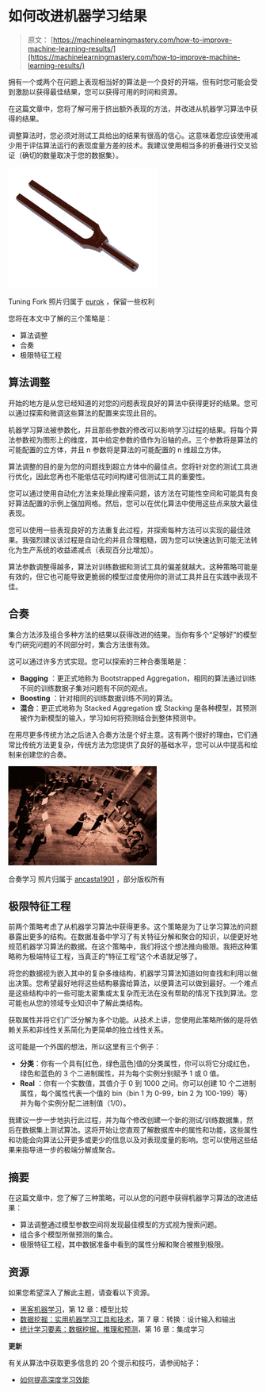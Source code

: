 # 如何改进机器学习结果

> 原文： [https://machinelearningmastery.com/how-to-improve-machine-learning-results/](https://machinelearningmastery.com/how-to-improve-machine-learning-results/)

拥有一个或两个在问题上表现相当好的算法是一个良好的开端，但有时您可能会受到激励以获得最佳结果，您可以获得可用的时间和资源。

在这篇文章中，您将了解可用于挤出额外表现的方法，并改进从机器学习算法中获得的结果。

调整算法时，您必须对测试工具给出的结果有很高的信心。这意味着您应该使用减少用于评估算法运行的表现度量方差的技术。我建议使用相当多的折叠进行交叉验证（确切的数量取决于您的数据集）。

![Tuning Fork](img/d3d2c2eb1cd54b58094f02d7e99ee5d1.jpg)

Tuning Fork
照片归属于 [eurok](http://www.flickr.com/photos/21025851@N00/2169196138/sizes/l/) ，保留一些权利

您将在本文中了解的三个策略是：

*   算法调整
*   合奏
*   极限特征工程

## 算法调整

开始的地方是从您已经知道的对您的问题表现良好的算法中获得更好的结果。您可以通过探索和微调这些算法的配置来实现此目的。

机器学习算法被参数化，并且那些参数的修改可以影响学习过程的结果。将每个算法参数视为图形上的维度，其中给定参数的值作为沿轴的点。三个参数将是算法的可能配置的立方体，并且 n 参数将是算法的可能配置的 n 维超立方体。

算法调整的目的是为您的问题找到超立方体中的最佳点。您将针对您的测试工具进行优化，因此您再也不能低估花时间构建可信测试工具的重要性。

您可以通过使用自动化方法来处理此搜索问题，该方法在可能性空间和可能具有良好算法配置的示例上强加网格。然后，您可以在优化算法中使用这些点来放大最佳表现。

您可以使用一些表现良好的方法重复此过程，并探索每种方法可以实现的最佳效果。我强烈建议该过程是自动化的并且合理粗糙，因为您可以快速达到可能无法转化为生产系统的收益递减点（表现百分比增加）。

算法参数调整得越多，算法对训练数据和测试工具的偏差就越大。这种策略可能是有效的，但它也可能导致更脆弱的模型过度使用你的测试工具并且在实践中表现不佳。

## 合奏

集合方法涉及组合多种方法的结果以获得改进的结果。当你有多个“足够好”的模型专门研究问题的不同部分时，集合方法很有效。

这可以通过许多方式实现。您可以探索的三种合奏策略是：

*   **Bagging** ：更正式地称为 Bootstrapped Aggregation，相同的算法通过训练不同的训练数据子集对问题有不同的观点。
*   **Boosting** ：针对相同的训练数据训练不同的算法。
*   **混合**：更正式地称为 Stacked Aggregation 或 Stacking 是各种模型，其预测被作为新模型的输入，学习如何将预测结合到整体预测中。

在用尽更多传统方法之后进入合奏方法是个好主意。这有两个很好的理由，它们通常比传统方法更复杂，传统方法为您提供了良好的基础水平，您可以从中提高和绘制来创建您的合奏。

![Ensemble Learning](img/cfba110c8ae26c5fbd0effa78b447f48.jpg)

合奏学习
照片归属于 [ancasta1901](http://www.flickr.com/photos/antoniocastagna/8491556471/sizes/l/) ，部分版权所有

## 极限特征工程

前两个策略考虑了从机器学习算法中获得更多。这个策略是为了让学习算法的问题暴露出更多的结构。在数据准备中学习了有关特征分解和聚合的知识，以便更好地规范机器学习算法的数据。在这个策略中，我们将这个想法推向极限。我把这种策略称为极端特征工程，当真正的“特征工程”这个术语就足够了。

将您的数据视为嵌入其中的复杂多维结构，机器学习算法知道如何查找和利用以做出决策。您希望最好地将这些结构暴露给算法，以便算法可以做到最好。一个难点是这些结构中的一些可能太密集或太复杂而无法在没有帮助的情况下找到算法。您可能也从您的领域专业知识中了解此类结构。

获取属性并将它们广泛分解为多个功能。从技术上讲，您使用此策略所做的是将依赖关系和非线性关系简化为更简单的独立线性关系。

这可能是一个外国的想法，所以这里有三个例子：

*   **分类**：你有一个具有[红色，绿色蓝色]值的分类属性，你可以将它分成红色，绿色和蓝色的 3 个二进制属性，并为每个实例分别赋予 1 或 0 值。
*   **Real** ：你有一个实数值，其值介于 0 到 1000 之间。你可以创建 10 个二进制属性，每个属性代表一个值的 bin（bin 1 为 0-99，bin 2 为 100-199）等）并为每个实例分配二进制值（1/0）。

我建议一步一步地执行此过程，并为每个修改创建一个新的测试/训练数据集，然后在数据集上测试算法。这将开始让您直观了解数据库中的属性和功能，这些属性和功能会向算法公开更多或更少的信息以及对表现度量的影响。您可以使用这些结果来指导进一步的极端分解或聚合。

## 摘要

在这篇文章中，您了解了三种策略，可以从您的问题中获得机器学习算法的改进结果：

*   算法调整通过模型参数空间将发现最佳模型的方式视为搜索问题。
*   组合多个模型所做预测的集合。
*   极限特征工程，其中数据准备中看到的属性分解和聚合被推到极限。

## 资源

如果您希望深入了解此主题，请查看以下资源。

*   [黑客机器学习](http://www.amazon.com/dp/1449303714?tag=inspiredalgor-20)，第 12 章：模型比较
*   [数据挖掘：实用机器学习工具和技术](http://www.amazon.com/dp/0123748569?tag=inspiredalgor-20)，第 7 章：转换：设计输入和输出
*   [统计学习要素：数据挖掘，推理和预测](http://www.amazon.com/dp/0387848576?tag=inspiredalgor-20)，第 16 章：集成学习

**更新**

有关从算法中获取更多信息的 20 个提示和技巧，请参阅帖子：

*   [如何提高深度学习效能](http://machinelearningmastery.com/improve-deep-learning-performance/)
